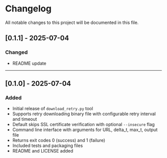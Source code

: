 # Changelog

All notable changes to this project will be documented in this file.

## [0.1.1] - 2025-07-04
### Changed
- README update

---

## [0.1.0] - 2025-07-04
### Added
- Initial release of `download_retry.py` tool
- Supports retry downloading binary file with configurable retry interval and timeout
- Default skips SSL certificate verification with optional `--insecure` flag
- Command line interface with arguments for URL, delta_t, max_t, output file
- Returns exit codes 0 (success) and 1 (failure)
- Included tests and packaging files
- README and LICENSE added
